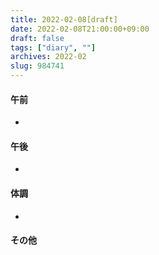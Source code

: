 ```yaml
---
title: 2022-02-08[draft]
date: 2022-02-08T21:00:00+09:00
draft: false
tags: ["diary", ""]
archives: 2022-02
slug: 984741
---
```

#### 午前
- 
#### 午後
- 
#### 体調
- 
#### その他